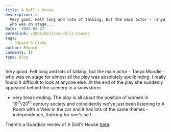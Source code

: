 ```yaml
---
title: A Doll's House
description: >-
  Very good. Felt long and lots of talking, but the main actor - Tanya Moodie -
  who was on stage...
date: '2005-02-27'
permalink: /2005/02/27/a-dolls-house/
tags:
  - Edward & Cindy
author: Edward
comments: []
type: Blog
---
```


Very good. Felt long and lots of talking, but the main actor - Tanya
Moodie - who was on stage for almost all the play was absolutely
spellbinding. I really found it difficult to look at anyone else. At the
end of the play she suddenly appeared behind the scenery in a snowstorm
- very bleak ending. The play is all about the position of women in
19<sup>th</sup>/20<sup>th</sup> century society and coincidently we\'ve
just been listening to A Room with a View in the car and it has lots of
the same themes - independence, thinking for one\'s self...

There\'s a Guardian review of A Doll\'s House [here][1].



[1]: https://www.guardian.co.uk/arts/reviews/story/0,11712,1425933,00.html
